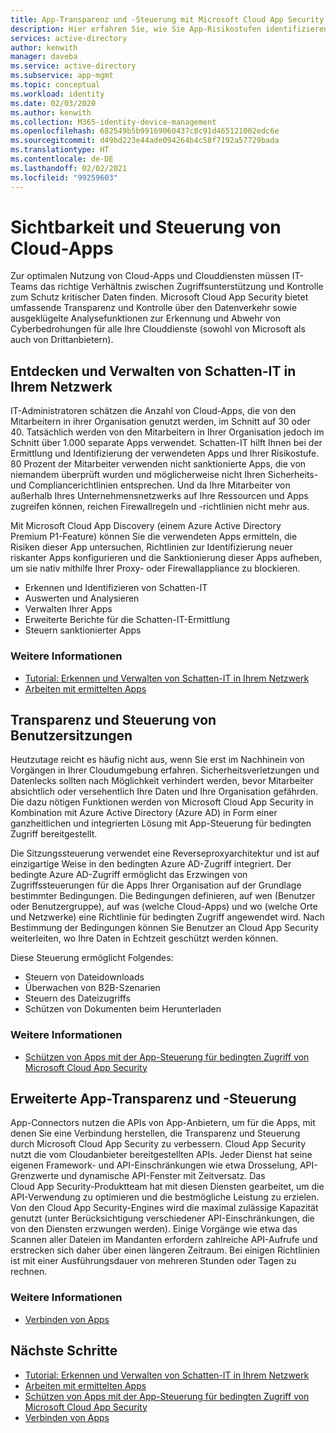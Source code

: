 ```yaml
---
title: App-Transparenz und -Steuerung mit Microsoft Cloud App Security
description: Hier erfahren Sie, wie Sie App-Risikostufen identifizieren, Sicherheitsverletzungen und Datenlecks in Echtzeit verhindern und App-Connectors verwenden, um Anbieter-APIs für Transparenz und Governance zu nutzen.
services: active-directory
author: kenwith
manager: daveba
ms.service: active-directory
ms.subservice: app-mgmt
ms.topic: conceptual
ms.workload: identity
ms.date: 02/03/2020
ms.author: kenwith
ms.collection: M365-identity-device-management
ms.openlocfilehash: 682549b5b99169060437c8c91d465121002edc6e
ms.sourcegitcommit: d49bd223e44ade094264b4c58f7192a57729bada
ms.translationtype: HT
ms.contentlocale: de-DE
ms.lasthandoff: 02/02/2021
ms.locfileid: "99259603"
---
```

# <a name="cloud-app-visibility-and-control"></a>Sichtbarkeit und Steuerung von Cloud-Apps

Zur optimalen Nutzung von Cloud-Apps und Clouddiensten müssen IT-Teams das richtige Verhältnis zwischen Zugriffsunterstützung und Kontrolle zum Schutz kritischer Daten finden. Microsoft Cloud App Security bietet umfassende Transparenz und Kontrolle über den Datenverkehr sowie ausgeklügelte Analysefunktionen zur Erkennung und Abwehr von Cyberbedrohungen für alle Ihre Clouddienste (sowohl von Microsoft als auch von Drittanbietern).

## <a name="discover-and-manage-shadow-it-in-your-network"></a>Entdecken und Verwalten von Schatten-IT in Ihrem Netzwerk

IT-Administratoren schätzen die Anzahl von Cloud-Apps, die von den Mitarbeitern in ihrer Organisation genutzt werden, im Schnitt auf 30 oder 40. Tatsächlich werden von den Mitarbeitern in Ihrer Organisation jedoch im Schnitt über 1.000 separate Apps verwendet. Schatten-IT hilft Ihnen bei der Ermittlung und Identifizierung der verwendeten Apps und Ihrer Risikostufe. 80 Prozent der Mitarbeiter verwenden nicht sanktionierte Apps, die von niemandem überprüft wurden und möglicherweise nicht Ihren Sicherheits- und Compliancerichtlinien entsprechen. Und da Ihre Mitarbeiter von außerhalb Ihres Unternehmensnetzwerks auf Ihre Ressourcen und Apps zugreifen können, reichen Firewallregeln und -richtlinien nicht mehr aus.

Mit Microsoft Cloud App Discovery (einem Azure Active Directory Premium P1-Feature) können Sie die verwendeten Apps ermitteln, die Risiken dieser App untersuchen, Richtlinien zur Identifizierung neuer riskanter Apps konfigurieren und die Sanktionierung dieser Apps aufheben, um sie nativ mithilfe Ihrer Proxy- oder Firewallappliance zu blockieren.

- Erkennen und Identifizieren von Schatten-IT
- Auswerten und Analysieren
- Verwalten Ihrer Apps
- Erweiterte Berichte für die Schatten-IT-Ermittlung
- Steuern sanktionierter Apps
 
### <a name="learn-more"></a>Weitere Informationen

- [Tutorial: Erkennen und Verwalten von Schatten-IT in Ihrem Netzwerk](/cloud-app-security/tutorial-shadow-it)
- [Arbeiten mit ermittelten Apps](/cloud-app-security/discovered-apps)
 
## <a name="user-session-visibility-and-control"></a>Transparenz und Steuerung von Benutzersitzungen 

Heutzutage reicht es häufig nicht aus, wenn Sie erst im Nachhinein von Vorgängen in Ihrer Cloudumgebung erfahren. Sicherheitsverletzungen und Datenlecks sollten nach Möglichkeit verhindert werden, bevor Mitarbeiter absichtlich oder versehentlich Ihre Daten und Ihre Organisation gefährden. Die dazu nötigen Funktionen werden von Microsoft Cloud App Security in Kombination mit Azure Active Directory (Azure AD) in Form einer ganzheitlichen und integrierten Lösung mit App-Steuerung für bedingten Zugriff bereitgestellt. 

Die Sitzungssteuerung verwendet eine Reverseproxyarchitektur und ist auf einzigartige Weise in den bedingten Azure AD-Zugriff integriert. Der bedingte Azure AD-Zugriff ermöglicht das Erzwingen von Zugriffssteuerungen für die Apps Ihrer Organisation auf der Grundlage bestimmter Bedingungen. Die Bedingungen definieren, auf wen (Benutzer oder Benutzergruppe), auf was (welche Cloud-Apps) und wo (welche Orte und Netzwerke) eine Richtlinie für bedingten Zugriff angewendet wird. Nach Bestimmung der Bedingungen können Sie Benutzer an Cloud App Security weiterleiten, wo Ihre Daten in Echtzeit geschützt werden können.  

Diese Steuerung ermöglicht Folgendes:  
- Steuern von Dateidownloads
- Überwachen von B2B-Szenarien  
- Steuern des Dateizugriffs  
- Schützen von Dokumenten beim Herunterladen  
 
### <a name="learn-more"></a>Weitere Informationen

- [Schützen von Apps mit der App-Steuerung für bedingten Zugriff von Microsoft Cloud App Security](/cloud-app-security/proxy-intro-aad)
 
## <a name="advanced-app-visibility-and-controls"></a>Erweiterte App-Transparenz und -Steuerung 

App-Connectors nutzen die APIs von App-Anbietern, um für die Apps, mit denen Sie eine Verbindung herstellen, die Transparenz und Steuerung durch Microsoft Cloud App Security zu verbessern. Cloud App Security nutzt die vom Cloudanbieter bereitgestellten APIs. Jeder Dienst hat seine eigenen Framework- und API-Einschränkungen wie etwa Drosselung, API-Grenzwerte und dynamische API-Fenster mit Zeitversatz. Das Cloud App Security-Produktteam hat mit diesen Diensten gearbeitet, um die API-Verwendung zu optimieren und die bestmögliche Leistung zu erzielen. Von den Cloud App Security-Engines wird die maximal zulässige Kapazität genutzt (unter Berücksichtigung verschiedener API-Einschränkungen, die von den Diensten erzwungen werden). Einige Vorgänge wie etwa das Scannen aller Dateien im Mandanten erfordern zahlreiche API-Aufrufe und erstrecken sich daher über einen längeren Zeitraum. Bei einigen Richtlinien ist mit einer Ausführungsdauer von mehreren Stunden oder Tagen zu rechnen. 
 
### <a name="learn-more"></a>Weitere Informationen  

- [Verbinden von Apps](/cloud-app-security/enable-instant-visibility-protection-and-governance-actions-for-your-apps)

## <a name="next-steps"></a>Nächste Schritte

- [Tutorial: Erkennen und Verwalten von Schatten-IT in Ihrem Netzwerk](/cloud-app-security/tutorial-shadow-it)
- [Arbeiten mit ermittelten Apps](/cloud-app-security/discovered-apps)
- [Schützen von Apps mit der App-Steuerung für bedingten Zugriff von Microsoft Cloud App Security](/cloud-app-security/proxy-intro-aad)
- [Verbinden von Apps](/cloud-app-security/enable-instant-visibility-protection-and-governance-actions-for-your-apps)